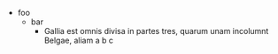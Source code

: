 - foo
  - bar
    - Gallia est omnis divisa in partes tres, quarum unam incolumnt Belgae, 
    aliam  a b c